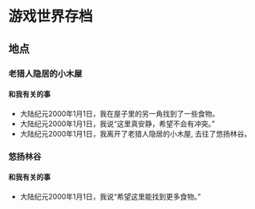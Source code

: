 # 游戏世界存档
## 地点
### 老猎人隐居的小木屋
#### 和我有关的事
- 大陆纪元2000年1月1日，我在屋子里的另一角找到了一些食物。
- 大陆纪元2000年1月1日，我说“这里真安静，希望不会有冲突。”
- 大陆纪元2000年1月1日，我离开了老猎人隐居的小木屋, 去往了悠扬林谷。

### 悠扬林谷
#### 和我有关的事
- 大陆纪元2000年1月1日，我说“希望这里能找到更多食物。”